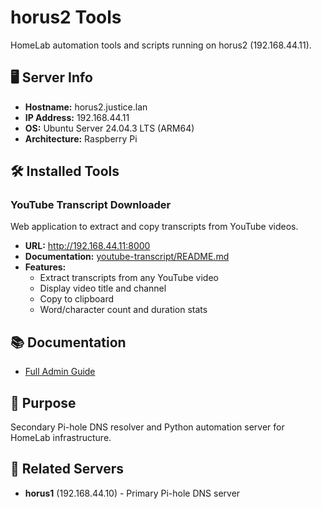 # horus2 Tools

HomeLab automation tools and scripts running on horus2 (192.168.44.11).

## 🖥️ Server Info
- **Hostname:** horus2.justice.lan
- **IP Address:** 192.168.44.11
- **OS:** Ubuntu Server 24.04.3 LTS (ARM64)
- **Architecture:** Raspberry Pi

## 🛠️ Installed Tools

### YouTube Transcript Downloader
Web application to extract and copy transcripts from YouTube videos.
- **URL:** http://192.168.44.11:8000
- **Documentation:** [youtube-transcript/README.md](youtube-transcript/README.md)
- **Features:**
  - Extract transcripts from any YouTube video
  - Display video title and channel
  - Copy to clipboard
  - Word/character count and duration stats

## 📚 Documentation
- [Full Admin Guide](docs/horus2_admin_guide.md)

## 🎯 Purpose
Secondary Pi-hole DNS resolver and Python automation server for HomeLab infrastructure.

## 🔗 Related Servers
- **horus1** (192.168.44.10) - Primary Pi-hole DNS server
